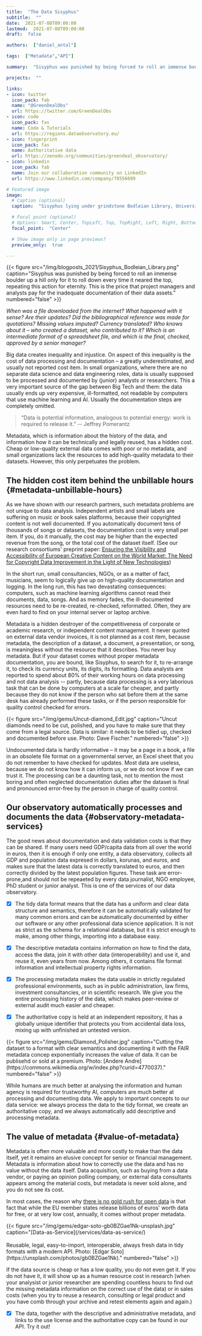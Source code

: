 ```yaml
---
title:  "The Data Sisyphus"
subtitle:  ""
date:  2021-07-08T09:00:00
lastmod:  2021-07-08T09:00:00
draft:  false

authors:  ["daniel_antal"]

tags:  ["Metadata","API"]

summary:  "Sisyphus was punished by being forced to roll an immense boulder up a hill only for it to roll down every time it neared the top, repeating this action for eternity.  When was a file downloaded from the internet?  What happened with it sense?  Are their updates? Did the bibliographical reference was made for quotations?  Missing values imputed?  Currency translated? Who knows about it – who created a dataset, who contributed to it?  Which is the final, checked, approved by a senior manager?"

projects:  ""

links:
- icon: twitter
  icon_pack: fab
  name: "@GreenDealObs"
  url: https://twitter.com/GreenDealObs
- icon: code
  icon_pack: fas
  name: Code & Tutorials
  url: https://regions.dataobservatory.eu/
- icon: fingerprint
  icon_pack: fas
  name: Authoritative data
  url: https://zenodo.org/communities/greendeal_observatory/
- icon: linkedin
  icon_pack: fab
  name: Join our collaboration community on LinkedIn
  url: https://www.linkedin.com/company/78556699

# Featured image
image:
  # Caption (optional)
  caption:  "Sisyphus lying under grindstone Bodleian Library, University of Oxford. [Wikimedia](https://commons.wikimedia.org/wiki/Category:Sisyphus#/media/File:Midevil_sysiphus.jpeg)"

  # Focal point (optional)
  # Options: Smart, Center, TopLeft, Top, TopRight, Left, Right, BottomLeft, Bottom, BottomRight
  focal_point:  "Center"

  # Show image only in page previews?
  preview_only:  true

---
```

<td style="text-align: center;">{{< figure src="/img/blogposts_2021/Sisyphus_Bodleian_Library.png" caption="Sisyphus was punished by being forced to roll an immense boulder up a hill only for it to roll down every time it neared the top, repeating this action for eternity.  This is the price that project managers and analysts pay for the inadequate documentation of their data assets." numbered="false" >}}</td>

*When was a file downloaded from the internet?  What happened with it sense?  Are their updates? Did the bibliographical reference was made for quotations?  Missing values imputed?  Currency translated? Who knows about it – who created a dataset, who contributed to it?  Which is an intermediate format of a spreadsheet file, and which is the final, checked, approved by a senior manager?*

Big data creates inequality and injustice. On aspect of this inequality is the cost of data processing and documentation – a greatly underestimated, and usually not reported cost item. In small organizations, where there are no separate data science and data engineering roles, data is usually supposed to be processed and documented by (junior) analysts or researchers.  This a very important source of the gap between Big Tech and them: the data usually ends up very expensive, ill-formatted, not readable by computers that use machine learning and AI. Usually the documentation steps are completely omitted.

> “Data is potential information, analogous to potential energy: work is required to release it.” -- Jeffrey Pomerantz

Metadata, which is information about the history of the data, and information how it can be technically and legally reused, has a hidden cost. Cheap or low-quality external data comes with poor or no metadata, and small organizations lack the resources to add high-quality metadata to their datasets. However, this only perpetuates the problem.

## The hidden cost item behind the unbillable hours {#metadata-unbillable-hours}

As we have shown with our research partners, such metadata problems are not unique to data analysis.  Independent artists and small labels are suffering on music or book sales platforms, because their copyrighted content is not well documented.  If you automatically document tens of thousands of songs or datasets, the documentation cost is very small per item. If you, do it manually, the cost may be higher than the expected revenue from the song, or the total cost of the dataset itself. (See our research consortiums' preprint paper: [Ensuring the Visibility and Accessibility of European Creative Content on the World Market: The Need for Copyright Data Improvement in the Light of New Technologies](https://dataandlyrics.com/publication/european_visibilitiy_2021/))

In the short run, small consultancies, NGOs, or as a matter of fact, musicians, seem to logically give up on high-quality documentation and logging.  In the long run, this has two devastating consequences: computers, such as machine learning algorithms cannot read their documents, data, songs.  And as memory fades, the ill-documented resources need to be re-created, re-checked, reformatted.  Often, they are even hard to find on your internal server or laptop archive.

Metadata is a hidden destroyer of the competitiveness of corporate or academic research, or independent content management.   It never quoted on external data vendor invoices, it is not planned as a cost item, because metadata, the description of a dataset, a document, a presentation, or song, is meaningless without the resource that it describes. You never buy metadata.  But if your dataset comes without proper metadata documentation, you are bound, like Sisyphus, to search for it, to re-arrange it, to check its currency units, its digits, its formatting.  Data analysts are reported to spend about 80% of their working hours on data processing and not data analysis -- partly, because data processing is a very laborious task that can be done by computers at a scale far cheaper, and partly because they do not know if the person who sat before them at the same desk has already performed these tasks, or if the person responsible for quality control checked for errors.

<td style="text-align: center;">{{< figure src="/img/gems/Uncut-diamond_Edit.jpg" caption="Uncut diamonds need to be cut, polished, and you have to make sure that they come from a legal source. Data is similar: it needs to be tidied up, checked and documented before use. Photo: Dave Fischer." numbered="false" >}}</td>

Undocumented data is hardly informative – it may be a page in a book, a file in an obsolete file format on a governmental server, an Excel sheet that you do not remember to have checked for updates.  Most data are useless, because we do not know how it can inform us, or we do not know if we can trust it.  The processing can be a daunting task, not to mention the most boring and often neglected documentation duties after the dataset is final and pronounced error-free by the person in charge of quality control. 

## Our observatory automatically processes and documents the data {#observatory-metadata-services}

The good news about documentation and data validation costs is that they can be shared.  If many users need GDP/capita data from all over the world in euros, then it is enough if only one entity, a data observatory, collects all GDP and population data expresed in dollars, korunas, and euros, and makes sure that the latest data is correctly translated to euros, and then correctly divided by the latest population figures. These task are error-prone,and should not be repeaeted by every data journalist, NGO employee, PhD student or junior analyst.  This is one of the services of our data observatory.

- [x] The tidy data format means that the data has a uniform and clear data structure and semantics, therefore it can be automatically validated for many common errors and can be automatically documented by either our software or any other professional data science application. It is not as strict as the schema for a relational database, but it is strict enough to make, among other things, importing into a database easy.

- [x] The descriptive metadata contains information on how to find the data, access the data, join it with other data (interoperability) and use it, and reuse it, even years from now. Among others, it contains file format information and intellectual property rights information.

- [x] The processing metadata makes the data usable in strictly regulated professional environments, such as in public administration, law firms, investment consultancies, or in scientific research. We give you the entire processing history of the data, which makes peer-review or external audit much easier and cheaper.

- [x] The authoritative copy is held at an independent repository, it has a globally unique identifier that protects you from accidental data loss, mixing up with unfinished an untested version.

<td style="text-align: center;">{{< figure src="/img/gems/Diamond_Polisher.jpg" caption="Cutting the dataset to a format with clear semantics and documenting it with the FAIR metadata concep exponentially increases the value of data. It can be publisehd or sold at a premium. Photo: [Andere Andre](https://commons.wikimedia.org/w/index.php?curid=4770037)." numbered="false" >}}</td>

While humans are much better at analysing the information and human agency is required for trustworthy AI, computers are much better at processing and documenting data.  We apply to important concepts to our data service: we always process the data to the tidy format, we create an authoritative copy, and we always automatically add descriptive and processing metadata.

## The value of metadata {#value-of-metadata}

Metadata is often more valuable and more costly to make than the data itself, yet it remains an elusive concept for senior or financial management.  Metadata is information about how to correctly use the data and has no value without the data itself.  Data acquisition, such as buying from a data vendor, or paying an opinion polling company, or external data consultants appears among the material costs, but metadata is never sold alone, and you do not see its cost.  

In most cases, the reason why [there is no gold rush for open data](https://dataandlyrics.com/post/2021-06-18-gold-without-rush/) is that fact that while the EU member states release billions of euros' worth data for free, or at very low cost, annually, it comes without proper metadata. 

<td style="text-align: center;">{{< figure src="/img/gems/edgar-soto-gb0BZGae1Nk-unsplash.jpg" caption="[Data-as-Service](/services/data-as-service/)</br></br>Reusable, legal, easy-to-import, interoperable, always fresh data in tidy formats with a modern API. Photo: [Edgar Soto](https://unsplash.com/photos/gb0BZGae1Nk)." numbered="false" >}}</td>


If the data source is cheap or has a low quality, you do not even get it.  If you do not have it, it will show up as a human resource cost in research (when your analysist or junior researcher are spending countless hours to find out the missing metadata information on the correct use of the data) or in sales costs (when you try to reuse a research, consulting or legal product and you have comb through your archive and retest elements again and again.)

- [x] The data, together with the descriptive and administrative metadata, and links to the use license and the authoritative copy can be found in our API. Try it out!